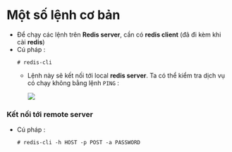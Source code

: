 # Một số lệnh cơ bản
- Để chạy các lệnh trên **Redis server**, cần có **redis client** (đã đi kèm khi cài **redis**)
- Cú pháp :
    ```
    # redis-cli
    ```
    - Lệnh này sẽ kết nối tới local **redis server**. Ta có thể kiểm tra dịch vụ có chạy không bằng lệnh `PING` :

        <img src=https://i.imgur.com/u7DKvjT.png>
### **Kết nối tới remote server**
- Cú pháp :
    ```
    # redis-cli -h HOST -p POST -a PASSWORD
    ```